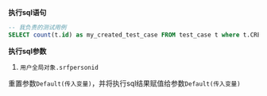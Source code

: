<p class="panel-title"><b>执行sql语句</b></p>

```sql
-- 我负责的测试用例
SELECT count(t.id) as my_created_test_case FROM test_case t where t.CREATE_MAN = ?
```

<p class="panel-title"><b>执行sql参数</b></p>

1. `用户全局对象.srfpersonid`

重置参数`Default(传入变量)`，并将执行sql结果赋值给参数`Default(传入变量)`
